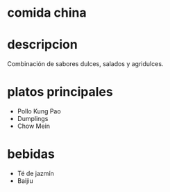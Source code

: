 # comida china 

# descripcion 
Combinación de sabores dulces, salados y agridulces.

# platos principales 
- Pollo Kung Pao 
- Dumplings
- Chow Mein

# bebidas 
- Té de jazmín 
- Baijiu

